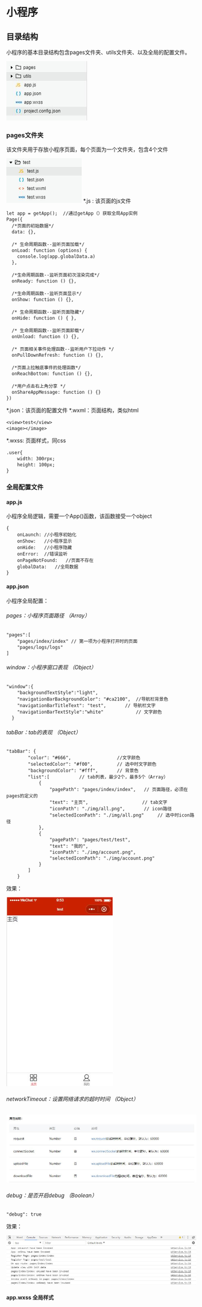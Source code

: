 # 小程序
## 目录结构
小程序的基本目录结构包含pages文件夹、utils文件夹、以及全局的配置文件。

![小程序目录结构](./小程序/img/目录结构.jpg )
### pages文件夹
该文件夹用于存放小程序页面，每个页面为一个文件夹，包含4个文件

![Alt text](./小程序/img/pages.jpg)
*.js :  该页面的js文件
```
let app = getApp();  //通过getApp（）获取全局App实例
Page({
  /*页面的初始数据*/
  data: {},
  
  /* 生命周期函数--监听页面加载*/
  onLoad: function (options) {
	console.log(app.globalData.a)  
  },
  
  /*生命周期函数--监听页面初次渲染完成*/
  onReady: function () {},

  /*生命周期函数--监听页面显示*/
  onShow: function () {},

  /* 生命周期函数--监听页面隐藏*/
  onHide: function () { },

  /* 生命周期函数--监听页面卸载*/
  onUnload: function () {},

  /* 页面相关事件处理函数--监听用户下拉动作 */
  onPullDownRefresh: function () {},

  /*页面上拉触底事件的处理函数*/
  onReachBottom: function () {},

  /*用户点击右上角分享 */
  onShareAppMessage: function () {}
})
```
*.json：该页面的配置文件
*.wxml：页面结构，类似html
```
<view>test</view>
<image></image>
```
*.wxss:  页面样式，同css
```
.user{
	width: 300rpx;  
	height: 100px;
}
```


### 全局配置文件
#### app.js
小程序全局逻辑，需要一个App()函数，该函数接受一个object
```
{
	onLaunch: //小程序初始化
	onShow:   //小程序显示	
	onHide:   //小程序隐藏
	onError:  //错误监听
	onPageNotFound:   //页面不存在
	globalData:   //全局数据
}
```
#### app.json
小程序全局配置：
###### pages：小程序页面路径   （Array）
```
"pages":[
	"pages/index/index" // 第一项为小程序打开时的页面
	"pages/logs/logs"
]
```
###### window：小程序窗口表现    （Object）
```
"window":{
    "backgroundTextStyle":"light",
	"navigationBarBackgroundColor": "#ca2100",  //导航栏背景色
    "navigationBarTitleText": "test",       // 导航栏文字
    "navigationBarTextStyle":"white"            // 文字颜色
  }  
```
###### tabBar：tab的表现     （Object）
```
"tabBar": {
		"color": "#666",                 //文字颜色
		"selectedColor": "#f00",         // 选中时文字颜色
		"backgroundColor": "#fff",       // 背景色
		"list":[           // tab列表，最少2个，最多5个（Array）
			{
				"pagePath": "pages/index/index",   // 页面路径，必须在pages的定义的
				"text": "主页",                    // tab文字
				"iconPath": "./img/all.png",       // icon路径
				"selectedIconPath": "./img/all.png"     // 选中时icon路径
			},
			{
				"pagePath": "pages/test/test",
				"text": "我的",
				"iconPath": "./img/account.png",
				"selectedIconPath": "./img/account.png"
			}
		]
	}
```
效果：

![Alt text](./小程序/img/tabBar.jpg)
###### networkTimeout：设置网络请求的超时时间    （Object）

![Alt text](./小程序/img/请求超时时间.jpg)
###### debug：是否开启debug       （Boolean）
```
"debug": true
```
效果：

![Alt text](./小程序/img/debug.jpg)
#### app.wxss   全局样式
